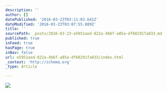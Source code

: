 ```yaml
---
description: ''
author: []
datePublished: '2016-03-23T03:11:03.641Z'
dateModified: '2016-03-23T03:07:55.889Z'
title: ''
sourcePath: _posts/2016-03-23-e5951aed-822a-4b6f-a85a-df60291fa833.md
published: true
inFeed: true
hasPage: true
inNav: false
url: e5951aed-822a-4b6f-a85a-df60291fa833/index.html
_context: 'http://schema.org'
_type: Article

---
```

![](https://the-grid-user-content.s3-us-west-2.amazonaws.com/a18c5c8f-7885-47f8-b4fb-4ba7640edb76.png)